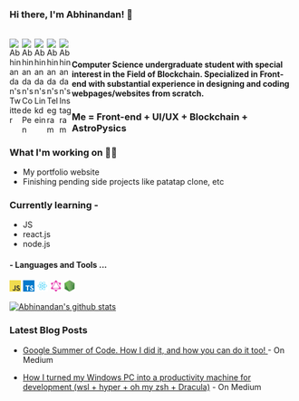 ### Hi there, I'm Abhinandan! 👋
<br />
<a href="https://twitter.com/notjustadev">
  <img align="left" alt="Abhinandan's Twitter" width="22px" src="https://cdn.jsdelivr.net/npm/simple-icons@v3/icons/twitter.svg" />
</a>
<a href="https://codepen.io/abhinandansharma">
  <img align="left" alt="Abhinandan's CodePen" width="22px" src="https://cdn.jsdelivr.net/npm/simple-icons@v3/icons/codepen.svg" />
</a>
<a href="https://www.linkedin.com/in/abhinandan-sharma-672299150/">
  <img align="left" alt="Abhinandan's Linkdein" width="22px" src="https://cdn.jsdelivr.net/npm/simple-icons@v3/icons/linkedin.svg" />
</a>
<a href="https://t.me/abhinandan0659">
  <img align="left" alt="Abhinandan's Telegram" width="22px" src="https://cdn.jsdelivr.net/npm/simple-icons@v3/icons/telegram.svg" />
</a>
<a href="https://instagram.com/_abhinandansharma">
  <img align="left" alt="Abhinandan's Instagram" width="22px" src="https://cdn.jsdelivr.net/npm/simple-icons@v3/icons/instagram.svg" />
</a>
<!-- <a href="https://github.com/abhinandansharma">
  <img align="left" alt="Abhinandan's Github" width="22px" src="https://cdn.jsdelivr.net/npm/simple-icons@v3/icons/github.svg" />
</a>
<a href="https://www.facebook.com/abhinandan0659">
  <img align="left" alt="Abhinandan's Facebook" width="22px" src="https://cdn.jsdelivr.net/npm/simple-icons@v3/icons/facebook.svg" />
</a>-->
<br />

#### Computer Science undergraduate student with special interest in the Field of Blockchain. Specialized in Front-end with substantial experience in designing and coding webpages/websites from scratch.

### Me = Front-end + UI/UX + Blockchain + AstroPysics 
<!--
- 🔭 I’m currently working on ...
- 🌱 I’m currently learning ...
- 👯 I’m looking to collaborate on ...
- 🤔 I’m looking for help with ...
- 💬 Ask me about ...
- 📫 How to reach me: ...
- 😄 Pronouns: ...
- ⚡ Fun fact: ...
-->
### What I'm working on 👨‍💻 
- My portfolio website
- Finishing pending side projects like patatap clone, etc

### Currently learning -
- JS
- react.js
- node.js

#### - Languages and Tools ...
<p>
<code><img height="20" src="https://raw.githubusercontent.com/github/explore/80688e429a7d4ef2fca1e82350fe8e3517d3494d/topics/javascript/javascript.png"></code>
<code><img height="20" src="https://raw.githubusercontent.com/github/explore/80688e429a7d4ef2fca1e82350fe8e3517d3494d/topics/typescript/typescript.png"></code>
<code><img height="20" src="https://raw.githubusercontent.com/github/explore/80688e429a7d4ef2fca1e82350fe8e3517d3494d/topics/react/react.png"></code>
<code><img height="20" src="https://raw.githubusercontent.com/github/explore/5c058a388828bb5fde0bcafd4bc867b5bb3f26f3/topics/graphql/graphql.png"></code>
<code><img height="20" src="https://raw.githubusercontent.com/github/explore/80688e429a7d4ef2fca1e82350fe8e3517d3494d/topics/nodejs/nodejs.png"></code>  
</p>
<a href="https://github.com/anuraghazra/github-readme-stats">
  <img align="center" src="https://github-readme-stats.vercel.app/api?username=abhinandansharma&show_icons=true&hide=stars&theme=dracula&line_height=27&count_private=true&include_all_commits=true" alt="Abhinandan's github stats" />
</a>

### Latest Blog Posts
- [Google Summer of Code. How I did it, and how you can do it too!
](https://medium.com/@abhinandan0659/google-summer-of-code-how-i-did-it-and-how-you-can-do-it-too-22e51201a1e0?source=friends_link&sk=8d198b3a537d3a4411b55ad3ce0ba94f) - On Medium

 - [How I turned my Windows PC into a productivity machine for development (wsl + hyper + oh my zsh + Dracula)](https://medium.com/@abhinandan0659/how-i-turned-my-windows-pc-into-a-productivity-machine-for-development-wsl-hyper-oh-my-zsh-79ee614afbd2?source=friends_link&sk=b1e866afd6ebc05471f8247fe6e57f91) - On Medium

